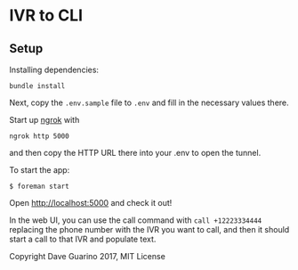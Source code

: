 # IVR to CLI

## Setup

Installing dependencies:

```
bundle install
```

Next, copy the `.env.sample` file to `.env` and fill in the necessary values there.

Start up [ngrok](https://ngrok.com/) with

```
ngrok http 5000
```

and then copy the HTTP URL there into your .env to open the tunnel.

To start the app:

```
$ foreman start
```

Open <http://localhost:5000> and check it out!

In the web UI, you can use the call command with `call +12223334444` replacing the phone number with the IVR you want to call, and then it should start a call to that IVR and populate text.

Copyright Dave Guarino 2017, MIT License

